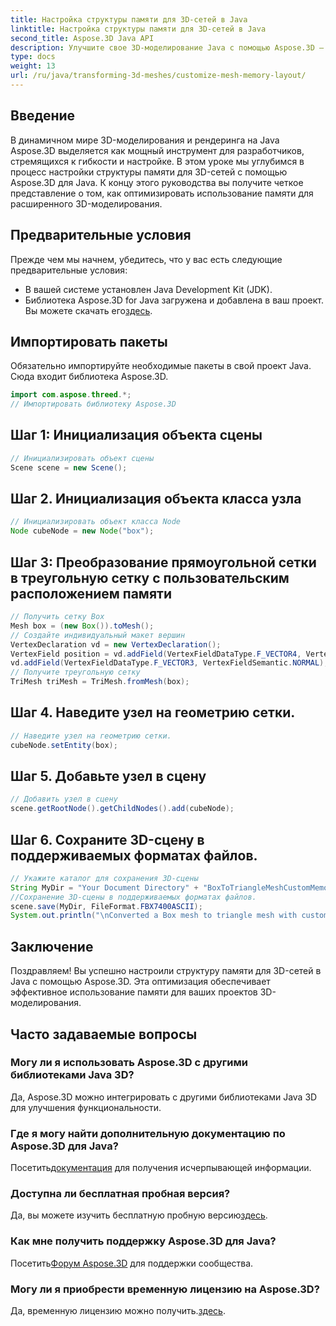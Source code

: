 ```yaml
---
title: Настройка структуры памяти для 3D-сетей в Java
linktitle: Настройка структуры памяти для 3D-сетей в Java
second_title: Aspose.3D Java API
description: Улучшите свое 3D-моделирование Java с помощью Aspose.3D — настройте структуру памяти для оптимальной производительности. Следуйте нашему пошаговому руководству прямо сейчас!
type: docs
weight: 13
url: /ru/java/transforming-3d-meshes/customize-mesh-memory-layout/
---
```

## Введение
В динамичном мире 3D-моделирования и рендеринга на Java Aspose.3D выделяется как мощный инструмент для разработчиков, стремящихся к гибкости и настройке. В этом уроке мы углубимся в процесс настройки структуры памяти для 3D-сетей с помощью Aspose.3D для Java. К концу этого руководства вы получите четкое представление о том, как оптимизировать использование памяти для расширенного 3D-моделирования.
## Предварительные условия
Прежде чем мы начнем, убедитесь, что у вас есть следующие предварительные условия:
- В вашей системе установлен Java Development Kit (JDK).
-  Библиотека Aspose.3D for Java загружена и добавлена в ваш проект. Вы можете скачать его[здесь](https://releases.aspose.com/3d/java/).
## Импортировать пакеты
Обязательно импортируйте необходимые пакеты в свой проект Java. Сюда входит библиотека Aspose.3D.
```java
import com.aspose.threed.*;
// Импортировать библиотеку Aspose.3D
```
## Шаг 1: Инициализация объекта сцены
```java
// Инициализировать объект сцены
Scene scene = new Scene();
```
## Шаг 2. Инициализация объекта класса узла
```java
// Инициализировать объект класса Node
Node cubeNode = new Node("box");
```
## Шаг 3: Преобразование прямоугольной сетки в треугольную сетку с пользовательским расположением памяти
```java
// Получить сетку Box
Mesh box = (new Box()).toMesh();
// Создайте индивидуальный макет вершин
VertexDeclaration vd = new VertexDeclaration();
VertexField position = vd.addField(VertexFieldDataType.F_VECTOR4, VertexFieldSemantic.POSITION);
vd.addField(VertexFieldDataType.F_VECTOR3, VertexFieldSemantic.NORMAL);
// Получите треугольную сетку
TriMesh triMesh = TriMesh.fromMesh(box);
```
## Шаг 4. Наведите узел на геометрию сетки.
```java
// Наведите узел на геометрию сетки.
cubeNode.setEntity(box);
```
## Шаг 5. Добавьте узел в сцену
```java
// Добавить узел в сцену
scene.getRootNode().getChildNodes().add(cubeNode);
```
## Шаг 6. Сохраните 3D-сцену в поддерживаемых форматах файлов.
```java
// Укажите каталог для сохранения 3D-сцены
String MyDir = "Your Document Directory" + "BoxToTriangleMeshCustomMemoryLayoutScene.fbx";
//Сохранение 3D-сцены в поддерживаемых форматах файлов.
scene.save(MyDir, FileFormat.FBX7400ASCII);
System.out.println("\nConverted a Box mesh to triangle mesh with custom memory layout of the vertex successfully.\nFile saved at " + MyDir);
```
## Заключение
Поздравляем! Вы успешно настроили структуру памяти для 3D-сетей в Java с помощью Aspose.3D. Эта оптимизация обеспечивает эффективное использование памяти для ваших проектов 3D-моделирования.
## Часто задаваемые вопросы
### Могу ли я использовать Aspose.3D с другими библиотеками Java 3D?
Да, Aspose.3D можно интегрировать с другими библиотеками Java 3D для улучшения функциональности.
### Где я могу найти дополнительную документацию по Aspose.3D для Java?
 Посетить[документация](https://reference.aspose.com/3d/java/) для получения исчерпывающей информации.
### Доступна ли бесплатная пробная версия?
 Да, вы можете изучить бесплатную пробную версию[здесь](https://releases.aspose.com/).
### Как мне получить поддержку Aspose.3D для Java?
 Посетить[Форум Aspose.3D](https://forum.aspose.com/c/3d/18) для поддержки сообщества.
### Могу ли я приобрести временную лицензию на Aspose.3D?
 Да, временную лицензию можно получить.[здесь](https://purchase.aspose.com/temporary-license/).